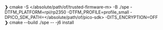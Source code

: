 ❯ cmake -S </absolute/path/of/trusted-firmware-m> -B ./spe -DTFM_PLATFORM=rpi/rp2350 -DTFM_PROFILE=profile_small -DPICO_SDK_PATH=</absolute/path/of/pico-sdk> -DITS_ENCRYPTION=OFF
❯ cmake --build ./spe -- -j6 install
